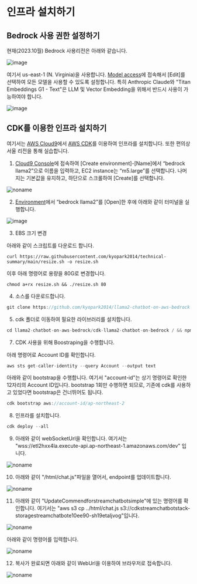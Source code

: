 # 인프라 설치하기

## Bedrock 사용 권한 설정하기

현재(2023.10월) Bedrock 사용리전은 아래와 같습니다.

![image](https://github.com/kyopark2014/question-answering-chatbot-with-vector-store/assets/52392004/1690aaab-5e1e-4c27-b4a2-1fd3cabf536c)

여기서 us-east-1 (N. Virginia)을 사용합니다. [Model access](https://us-east-1.console.aws.amazon.com/bedrock/home?region=us-east-1#/modelaccess)에 접속해서 [Edit]를 선택하여 모든 모델을 사용할 수 있도록 설정합니다. 특히 Anthropic Claude와 "Titan Embeddings G1 - Text"은 LLM 및 Vector Embedding을 위해서 반드시 사용이 가능하여야 합니다.

![image](https://github.com/kyopark2014/question-answering-chatbot-with-vector-store/assets/52392004/112fa4f6-680b-4cbf-8018-3bef6514ccf3)



## CDK를 이용한 인프라 설치하기

여기서는 [AWS Cloud9](https://aws.amazon.com/ko/cloud9/)에서 [AWS CDK](https://aws.amazon.com/ko/cdk/)를 이용하여 인프라를 설치합니다. 또한 편의상 서울 리전을 통해 실습합니다.

1) [Cloud9 Console](https://ap-northeast-2.console.aws.amazon.com/cloud9control/home?region=ap-northeast-2#/create)에 접속하여 [Create environment]-[Name]에서 “bedrock llama2”으로 이름을 입력하고, EC2 instance는 “m5.large”를 선택합니다. 나머지는 기본값을 유지하고, 하단으로 스크롤하여 [Create]를 선택합니다.

![noname](https://github.com/kyopark2014/llama2-chatbot-on-aws-bedrock/assets/52392004/47ff6e86-6c42-407c-bd63-162c3d2cd586)

2) [Environment](https://ap-northeast-2.console.aws.amazon.com/cloud9control/home?region=ap-northeast-2#/)에서 “bedrock llama2”를 [Open]한 후에 아래와 같이 터미널을 실행합니다.

![image](https://github.com/kyopark2014/stream-chatbot-for-amazon-bedrock/assets/52392004/fcf24f93-9ab3-4905-be8d-8146c7371951)

3) EBS 크기 변경

아래와 같이 스크립트를 다운로드 합니다. 

```text
curl https://raw.githubusercontent.com/kyopark2014/technical-summary/main/resize.sh -o resize.sh
```

이후 아래 명령어로 용량을 80G로 변경합니다.
```text
chmod a+rx resize.sh && ./resize.sh 80
```


4) 소스를 다운로드합니다.

```java
git clone https://github.com/kyopark2014/llama2-chatbot-on-aws-bedrock
```

5) cdk 폴더로 이동하여 필요한 라이브러리를 설치합니다.

```java
cd llama2-chatbot-on-aws-bedrock/cdk-llama2-chatbot-on-bedrock / && npm install
```

7) CDK 사용을 위해 Boostraping을 수행합니다.

아래 명령어로 Account ID를 확인합니다.

```java
aws sts get-caller-identity --query Account --output text
```

아래와 같이 bootstrap을 수행합니다. 여기서 "account-id"는 상기 명령어로 확인한 12자리의 Account ID입니다. bootstrap 1회만 수행하면 되므로, 기존에 cdk를 사용하고 있었다면 bootstrap은 건너뛰어도 됩니다.

```java
cdk bootstrap aws://account-id/ap-northeast-2
```

8) 인프라를 설치합니다.

```java
cdk deploy --all
```

9) 아래와 같이 webSocketUrl을 확인합니다. 여기서는 "wss://etl2hxx4la.execute-api.ap-northeast-1.amazonaws.com/dev" 입니다.

![noname](https://github.com/kyopark2014/stream-chatbot-for-amazon-bedrock/assets/52392004/a80f5e34-37e2-4249-8d42-0ddb6255ed15)


10) 아래와 같이 "/html/chat.js"파일을 열어서, endpoint를 업데이트합니다.

![noname](https://github.com/kyopark2014/stream-chatbot-for-amazon-bedrock/assets/52392004/99e03119-e8f8-4961-ab13-6f9bb149acbe)

11) 아래와 같이 "UpdateCommendforstreamchatbotsimple"에 있는 명령어를 확인합니다. 여기서는 "aws s3 cp ../html/chat.js s3://cdkstreamchatbotstack-storagestreamchatbote10ee90-sh19etaljvog"입니다.

![noname](https://github.com/kyopark2014/stream-chatbot-for-amazon-bedrock/assets/52392004/dafbcc16-2520-4541-ae41-9b43d681e71a)

아래와 같이 명령어를 입력합니다. 

![noname](https://github.com/kyopark2014/stream-chatbot-for-amazon-bedrock/assets/52392004/73aea751-c148-460c-8a54-e15589f84833)

12) 복사가 완료되면 아래와 같이 WebUrl을 이용하여 브라우저로 접속합니다.

![noname](https://github.com/kyopark2014/stream-chatbot-for-amazon-bedrock/assets/52392004/db6f9d02-91d9-4676-835e-c8d9f0a046ab)


